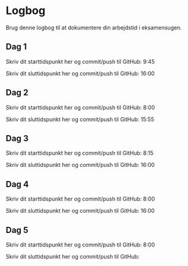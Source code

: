 # Logbog
Brug denne logbog til at dokumentere din arbejdstid i eksamensugen.

## Dag 1
Skriv dit starttidspunkt her og commit/push til GitHub: 9:45

Skriv dit sluttidspunkt her og commit/push til GitHub: 16:00

## Dag 2
Skriv dit starttidspunkt her og commit/push til GitHub: 8:00

Skriv dit sluttidspunkt her og commit/push til GitHub: 15:55

## Dag 3
Skriv dit starttidspunkt her og commit/push til GitHub: 8:15

Skriv dit sluttidspunkt her og commit/push til GitHub: 16:00

## Dag 4
Skriv dit starttidspunkt her og commit/push til GitHub: 8:00

Skriv dit sluttidspunkt her og commit/push til GitHub: 16:00

## Dag 5
Skriv dit starttidspunkt her og commit/push til GitHub: 8:00

Skriv dit sluttidspunkt her og commit/push til GitHub: 
